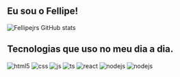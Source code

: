 ## Eu sou o Fellipe!

![Fellipejrs GitHub stats](https://github-readme-stats.vercel.app/api?username=Fellipejrs&show_icons=true&theme=onedark)

## Tecnologias que uso no meu dia a dia.

<div style="display: inline_block">
  <img align="center" alt="html5" src="https://img.shields.io/badge/HTML5-E34F26?style=for-the-badge&logo=html5&logoColor=white" />
  <img align="center" alt="css" src="https://img.shields.io/badge/CSS3-1572B6?style=for-the-badge&logo=css3&logoColor=white" />
  <img align="center" alt="js" src="https://img.shields.io/badge/JavaScript-F7DF1E?style=for-the-badge&logo=javascript&logoColor=black" />
  <img align="center" alt="ts" src="https://img.shields.io/badge/TypeScript-007ACC?style=for-the-badge&logo=typescript&logoColor=white" />
  <img align="center" alt="react" src="https://img.shields.io/badge/Angular-DD0031?style=for-the-badge&logo=angular&logoColor=white"/>
  <img align="center" alt="nodejs" src="https://img.shields.io/badge/Ionic-3880FF?style=for-the-badge&logo=ionic&logoColor=white" />
  <img align="center" alt="nodejs" src="https://img.shields.io/badge/Sass-CC6699?style=for-the-badge&logo=sass&logoColor=white" />
</div><br/>
